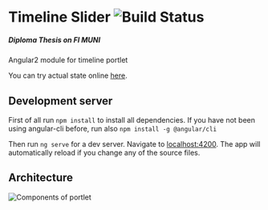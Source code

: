 # Timeline Slider ![Build Status](https://travis-ci.org/piskula/timeline-slider.svg?branch=master)
##### Diploma Thesis on FI MUNI
Angular2 module for timeline portlet

You can try actual state online [here](https://timeline-slider.firebaseapp.com/).

## Development server

First of all run `npm install` to install all dependencies.
If you have not been using angular-cli before, run also `npm install -g @angular/cli`

Then run `ng serve` for a dev server. Navigate to [localhost:4200](http://localhost:4200/). The app will automatically reload if you change any of the source files.

## Architecture

![Components of portlet](https://docs.google.com/uc?id=0BwSahQl2pAtuRGQxU01zMEVydUE)
